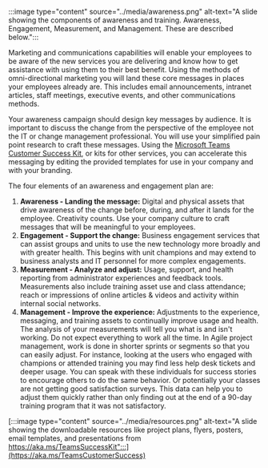 :::image type="content" source="../media/awareness.png" alt-text="A slide showing the components of awareness and training. Awareness, Engagement, Measurement, and Management. These are described below.":::

Marketing and communications capabilities will enable your employees to be aware of the new services you are delivering and know how to get assistance with using them to their best benefit. Using the methods of omni-directional marketing you will land these core messages in places your employees already are. This includes email announcements, intranet articles, staff meetings, executive events, and other communications methods.

Your awareness campaign should design key messages by audience. It is important to discuss the change from the perspective of the employee not the IT or change management professional. You will use your simplified pain point research to craft these messages. Using the [Microsoft Teams Customer Success Kit](https://aka.ms/TeamsCustomerSuccess), or kits for other services, you can accelerate this messaging by editing the provided templates for use in your company and with your branding.

The four elements of an awareness and engagement plan are:

1. **Awareness - Landing the message:** Digital and physical assets that drive awareness of the change before, during, and after it lands for the employee. Creativity counts. Use your company culture to craft messages that will be meaningful to your employees.
2. **Engagement - Support the change:** Business engagement services that can assist groups and units to use the new technology more broadly and with greater health. This begins with unit champions and may extend to business analysts and IT personnel for more complex engagements.
3. **Measurement - Analyze and adjust:** Usage, support, and health reporting from administrator experiences and feedback tools. Measurements also include training asset use and class attendance; reach or impressions of online articles & videos and activity within internal social networks.
4. **Management - Improve the experience:** Adjustments to the experience, messaging, and training assets to continually improve usage and health. The analysis of your measurements will tell you what is and isn't working. Do not expect everything to work all the time. In Agile project management, work is done in shorter sprints or segments so that you can easily adjust. For instance, looking at the users who engaged with champions or attended training you may find less help desk tickets and deeper usage. You can speak with these individuals for success stories to encourage others to do the same behavior. Or potentially your classes are not getting good satisfaction surveys. This data can help you to adjust them quickly rather than only finding out at the end of a 90-day training program that it was not satisfactory.

[:::image type="content" source="../media/resources.png" alt-text="A slide showing the downloadable resources like project plans, flyers, posters, email templates, and presentations from https://aka.ms/TeamsSuccessKit":::](https://aka.ms/TeamsCustomerSuccess)
